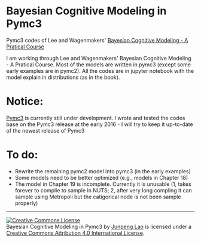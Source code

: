 # Bayesian Cognitive Modeling in Pymc3
Pymc3 codes of Lee and Wagenmakers' [Bayesian Cognitive Modeling - A Pratical Course](http://bayesmodels.com)

I am working through Lee and Wagenmakers' Bayesian Cognitive Modeling - A Pratical Course. Most of the models are written in pymc3 (except some early examples are in pymc2). All the codes are in jupyter notebook with the model explain in distributions (as in the book).
  
# Notice: 
[Pymc3](https://github.com/pymc-devs/pymc3/) is currently still under development. I wrote and tested the codes base on the Pymc3 release at the early 2016 - I will try to keep it up-to-date of the newest release of Pymc3

# To do:
- Rewrite the remaining pymc2 model into pymc3 (in the early examples)
- Some models need to be better optimized (e.g., models in Chapter 18)
- The model in Chapter 19 is incomplete. Currently it is unusable (1, takes forever to complie to sample in NUTS; 2, after very long compling it can sample using Metropoli but the catigorical node is not been sample properly)


---

<a rel="license" href="http://creativecommons.org/licenses/by/4.0/"><img alt="Creative Commons License" style="border-width:0" src="https://i.creativecommons.org/l/by/4.0/88x31.png" /></a><br /><span>Bayesian Cognitive Modeling in Pymc3</span> by <a xmlns:cc="http://creativecommons.org/ns#" href="https://github.com/junpenglao/Bayesian-Cognitive-Modeling-in-Pymc3" property="cc:attributionName" rel="cc:attributionURL">Junpeng Lao</a> is licensed under a <a rel="license" href="http://creativecommons.org/licenses/by/4.0/">Creative Commons Attribution 4.0 International License</a>.
